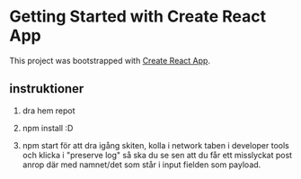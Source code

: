 # Getting Started with Create React App

This project was bootstrapped with [Create React App](https://github.com/facebook/create-react-app).

## instruktioner

1. dra hem repot

2. npm install :D 

3. npm start för att dra igång skiten, 
    kolla i network taben i developer tools och klicka i "preserve log" så ska du se sen att du får ett misslyckat post
    anrop där med namnet/det som står i input fielden som payload. 
